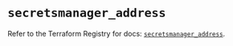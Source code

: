 # `secretsmanager_address`

Refer to the Terraform Registry for docs: [`secretsmanager_address`](https://registry.terraform.io/providers/keeper-security/secretsmanager/1.1.7/docs/resources/address).
